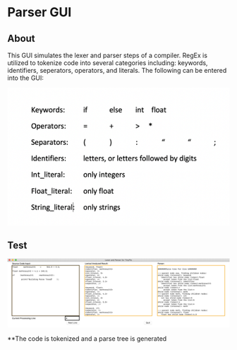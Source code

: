 # Parser GUI

## About

This GUI simulates the lexer and parser steps of a compiler. RegEx is utilized to tokenize code into several categories including: keywords, identifiers, seperators, operators, and literals. The following can be entered into the GUI:

![Tokens](https://github.com/rpaleno/ParserGUI/blob/main/ReadMe_Assets/Screen%20Shot%202021-01-19%20at%206.20.36%20PM.png)

## Test

![Tokens](https://github.com/rpaleno/ParserGUI/blob/main/ReadMe_Assets/Screen%20Shot%202021-01-19%20at%206.47.48%20PM.png)

\*\*The code is tokenized and a parse tree is generated
